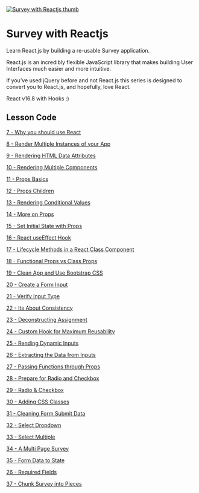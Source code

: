 [![Survey with Reactjs thumb](https://static.codingforentrepreneurs.com/media/projects/survey-react/images/share/SurveyWithReact.jpg)](https://www.codingforentrepreneurs.com/projects/survey-react/)

# Survey with Reactjs

Learn React.js by building a re-usable Survey application. 

React.js is an incredibly flexible JavaScript library that makes building User Interfaces much easier and more intuitive. 

If you've used jQuery before and not React.js this series is designed to convert you to React.js, and hopefully, love React.

React v16.8 with Hooks :)


## Lesson Code

[7 - Why you should use React](../../tree/347711f481dd5b655f508c2ca8d0e6c30d4d3d8c/)

[8 - Render Multiple Instances of your App](../../tree/29f51ec2c358b86fb720826e3866e250246feb2a/)

[9 - Rendering HTML Data Attributes](../../tree/e3115f45e0a4152800fa91b5b26d2682018067ca/)

[10 - Rendering Multiple Components](../../tree/cd46001a4490ebcc15d23c169b153fa8c6d981e5/)

[11 - Props Basics](../../tree/69a65aca25fc1977698f893547ffb7dca864a33f/)

[12 - Props Children](../../tree/db313133adc3cadc67ff3ca8ce783ae38058480d/)

[13 - Rendering Conditional Values](../../tree/ee905152ff1e471f244433dac3d53ab71b1cea23/)

[14 - More on Props](../../tree/388cc2baa369605e9a1c450ffa064db0d7e876b8/)

[15 - Set Initial State with Props](../../tree/04b7b55fb2f86b54232db803649a14e1cac82901/)

[16 - React useEffect Hook](../../tree/5136c2b679b5953a7e731e900ce67e3283dfde66/)

[17 - Lifecycle Methods in a React Class Component](../../tree/2cf48e5f230015ea078446a23233aa0f39131855/)

[18 - Functional Props vs Class Props](../../tree/935adaae2193b15cb84ae7adb4f7f5a3174abf93/)

[19 - Clean App and Use Bootstrap CSS](../../tree/238b91ca459e867238be446b18b21c5cc284e627/)

[20 - Create a Form Input](../../tree/7e36ebd06eb35cf07ed2ed9e03ed41d90e4ab1be/)

[21 - Verify Input Type](../../tree/cd1f2a1164dd9c4d5fed053ec8fd94fb3f81b508/)

[22 - Its About Consistency](../../tree/98c84c053807f6f5b5b7211e8fb365844dd6d79f/)

[23 - Deconstructing Assignment](../../tree/9318c8a6edace9485043f03fb4dae104637be31b/)

[24 - Custom Hook for Maximum Reusability](../../tree/c2ec82a8b5cb5cc3e6724a1ad86d31bb427abedc/)

[25 - Rending Dynamic Inputs](../../tree/5d0b2193f4e17d9cdfe1699d5548fce15a135241/)

[26 - Extracting the Data from Inputs](../../tree/d1808889d30c84c513ac260188e60775bec03ade/)

[27 - Passing Functions through Props](../../tree/5a9de0642958547875ccd3571a4adef2f5f1f1ed/)

[28 - Prepare for Radio and Checkbox](../../tree/9ba06effe173a617ad8111f44cc0d91fac0d67b8/)

[29 - Radio & Checkbox](../../tree/f306be55f216122bae0f1250269aa7326b6af510/)

[30 - Adding CSS Classes](../../tree/aa7d5860af39593c3f05d8eeaa6b26e560b76ce6/)

[31 - Cleaning Form Submit Data](../../tree/189ad726576931aedb48191a53c1e5ea5b5aad76/)

[32 - Select Dropdown](../../tree/389cacfd5893eca61d1400a9bcc1904b173da0c6/)

[33 - Select Multiple](../../tree/3fd4f923e41a9fe22df76b6c3ec9c76fcdf43611/)

[34 - A Multi Page Survey](../../tree/14c1242f57097311cac69625712dddedfa0a40f1/)

[35 - Form Data to State](../../tree/d637f50169ea3ae86044c0267871cc127c98d711/)

[26 - Required Fields](../../tree/263e6e5c09d16624810e78717c238a5c24795331/)

[37 - Chunk Survey into Pieces](../../tree/1d1de5777f7db961ad8d3e4851ae6ae4be49eb2a/)

